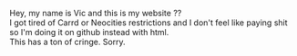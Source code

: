 Hey, my name is Vic and this is my website ??<br />
I got tired of Carrd or Neocities restrictions and I don't feel like paying shit so I'm doing it on github instead with html. <br />
This has a ton of cringe. Sorry.
